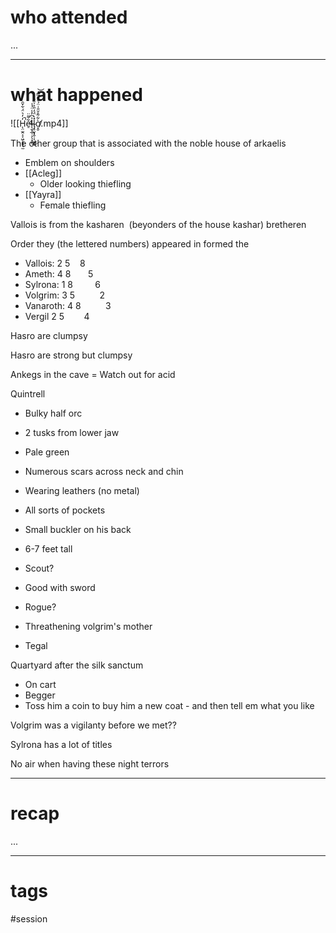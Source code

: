 # who attended

...

---
# what happened

![[H̵̨̤̫̭͔͔͖̜̥̘̖̫̒̒͛̈́͋̌̑͘̚e̴̛̠͋͌̈̕l̵̖̱͓̲̜͕̖͓̝͐͆̓̾̈́̾͜l̴̡̥̬͓̭̜͎͖̙̦̽̀̈́̒̎͐̍̏̉ờ̸͙̮͋͂̊̆̎͑̈́͒̽̿̓͝.mp4]]

The other group that is associated with the noble house of arkaelis

- Emblem on shoulders
- [[Acleg]]
	- Older looking thiefling
- [[Yayra]]
	- Female thiefling

Vallois is from the kasharen  (beyonders of the house kashar) bretheren

Order they (the lettered numbers) appeared in formed the

- Vallois: 2 5    8
- Ameth: 4 8       5
- Sylrona: 1 8         6
- Volgrim: 3 5          2
- Vanaroth: 4 8          3
- Vergil 2 5        4

Hasro are clumpsy

Hasro are strong but clumpsy

Ankegs in the cave = Watch out for acid

Quintrell

- Bulky half orc
- 2 tusks from lower jaw
- Pale green
- Numerous scars across neck and chin
- Wearing leathers (no metal)
- All sorts of pockets
- Small buckler on his back
- 6-7 feet tall

- Scout?
- Good with sword
- Rogue?
- Threathening volgrim's mother
- Tegal

Quartyard after the silk sanctum

- On cart
- Begger
- Toss him a coin to buy him a new coat - and then tell em what you like

Volgrim was a vigilanty before we met??

Sylrona has a lot of titles

No air when having these night terrors

---
# recap

...

---
# tags

#session